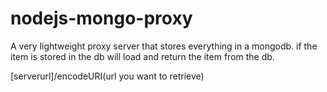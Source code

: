 nodejs-mongo-proxy
==================
A very lightweight proxy server that stores everything in a mongodb.
if the item is stored in the db will load and return the item from the db.

[serverurl]/encodeURI(url you want to retrieve)
